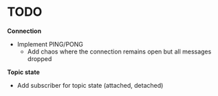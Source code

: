 # TODO

**Connection**
* Implement PING/PONG
  * Add chaos where the connection remains open but all messages dropped

**Topic state**
* Add subscriber for topic state (attached, detached)
